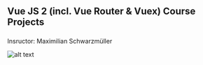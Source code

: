 ## Vue JS 2 (incl. Vue Router & Vuex) Course Projects
###
Insructor: Maximilian Schwarzmüller

![alt text](https://gccontent.blob.core.windows.net/gccontent/blogs/legacy/wijmo/2016/10/vuejs-logo.jpg)

